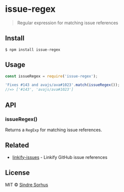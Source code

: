 # issue-regex

> Regular expression for matching issue references


## Install

```
$ npm install issue-regex
```


## Usage

```js
const issueRegex = require('issue-regex');

'Fixes #143 and avajs/ava#1023'.match(issueRegex());
//=> ['#143', 'avajs/ava#1023']
```


## API

### issueRegex()

Returns a `RegExp` for matching issue references.


## Related

- [linkify-issues](https://github.com/sindresorhus/linkify-issues) - Linkify GitHub issue references


## License

MIT © [Sindre Sorhus](https://sindresorhus.com)
